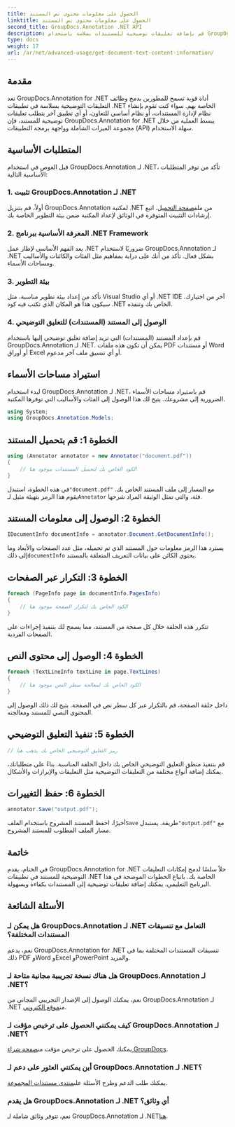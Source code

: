 ```yaml
---
title: الحصول على معلومات محتوى نص المستند
linktitle: الحصول على معلومات محتوى نص المستند
second_title: GroupDocs.Annotation .NET API
description: قم بإضافة تعليقات توضيحية للمستندات بسلاسة باستخدام GroupDocs.Annotation لـ .NET. قم بدمج وظائف التعليقات التوضيحية في تطبيقات .NET الخاصة بك بسهولة.
type: docs
weight: 17
url: /ar/net/advanced-usage/get-document-text-content-information/
---
```

## مقدمة
تعد GroupDocs.Annotation for .NET أداة قوية تسمح للمطورين بدمج وظائف التعليقات التوضيحية بسلاسة في تطبيقات .NET الخاصة بهم. سواء كنت تقوم بإنشاء نظام لإدارة المستندات، أو نظام أساسي للتعاون، أو أي تطبيق آخر يتطلب تعليقات توضيحية للمستند، فإن GroupDocs.Annotation for .NET يبسط العملية من خلال مجموعة الميزات الشاملة وواجهة برمجة التطبيقات (API) سهلة الاستخدام.
## المتطلبات الأساسية
قبل الغوص في استخدام GroupDocs.Annotation لـ .NET، تأكد من توفر المتطلبات الأساسية التالية:
### 1. تثبيت GroupDocs.Annotation لـ .NET
 أولاً، قم بتنزيل GroupDocs.Annotation لمكتبة .NET من ملف[صفحة التحميل](https://releases.groupdocs.com/annotation/net/). اتبع إرشادات التثبيت المتوفرة في الوثائق لإعداد المكتبة ضمن بيئة التطوير الخاصة بك.
### 2. المعرفة الأساسية ببرنامج .NET Framework
يعد الفهم الأساسي لإطار عمل .NET ضروريًا لاستخدام GroupDocs.Annotation لـ .NET بشكل فعال. تأكد من أنك على دراية بمفاهيم مثل الفئات والكائنات والأساليب ومساحات الأسماء.
### 3. بيئة التطوير
تأكد من إعداد بيئة تطوير مناسبة، مثل Visual Studio أو أي .NET IDE آخر من اختيارك. سيكون هذا هو المكان الذي تكتب فيه كود .NET الخاص بك وتنفذه.
### 4. الوصول إلى المستند (المستندات) للتعليق التوضيحي
قم بإعداد المستند (المستندات) التي تريد إضافة تعليق توضيحي إليها باستخدام GroupDocs.Annotation لـ .NET. يمكن أن تكون هذه ملفات PDF أو مستندات Word أو أوراق Excel أو أي تنسيق ملف آخر مدعوم.

## استيراد مساحات الأسماء
لبدء استخدام GroupDocs.Annotation لـ .NET، قم باستيراد مساحات الأسماء الضرورية إلى مشروعك. يتيح لك هذا الوصول إلى الفئات والأساليب التي توفرها المكتبة.
```csharp
using System;
using GroupDocs.Annotation.Models;
```
## الخطوة 1: قم بتحميل المستند
```csharp
using (Annotator annotator = new Annotator("document.pdf"))
{
    // الكود الخاص بك لتحميل المستندات موجود هنا
}
```
 في هذه الخطوة، استبدل`"document.pdf"` مع المسار إلى ملف المستند الخاص بك. يقوم هذا الرمز بتهيئة مثيل لـ`Annotator` فئة، والتي تمثل الوثيقة المراد شرحها.
## الخطوة 2: الوصول إلى معلومات المستند
```csharp
IDocumentInfo documentInfo = annotator.Document.GetDocumentInfo();
```
يسترد هذا الرمز معلومات حول المستند الذي تم تحميله، مثل عدد الصفحات والأبعاد وما إلى ذلك`documentInfo` يحتوي الكائن على بيانات التعريف المتعلقة بالمستند.
## الخطوة 3: التكرار عبر الصفحات
```csharp
foreach (PageInfo page in documentInfo.PagesInfo)
{
    // الكود الخاص بك لتكرار الصفحة موجود هنا
}
```
تتكرر هذه الحلقة خلال كل صفحة من المستند، مما يسمح لك بتنفيذ إجراءات على الصفحات الفردية.
## الخطوة 4: الوصول إلى محتوى النص
```csharp
foreach (TextLineInfo textLine in page.TextLines)
{
    // الكود الخاص بك لمعالجة سطر النص موجود هنا
}
```
داخل حلقة الصفحة، قم بالتكرار عبر كل سطر نص في الصفحة. يتيح لك ذلك الوصول إلى المحتوى النصي للمستند ومعالجته.
## الخطوة 5: تنفيذ التعليق التوضيحي
```csharp
// رمز التعليق التوضيحي الخاص بك يذهب هنا
```
قم بتنفيذ منطق التعليق التوضيحي الخاص بك داخل الحلقة المناسبة. بناءً على متطلباتك، يمكنك إضافة أنواع مختلفة من التعليقات التوضيحية مثل التعليقات والإبرازات والأشكال.
## الخطوة 6: حفظ التغييرات
```csharp
annotator.Save("output.pdf");
```
 أخيرًا، احفظ المستند المشروح باستخدام الملف`Save` طريقة. يستبدل`"output.pdf"` مع مسار الملف المطلوب للمستند المشروح.

## خاتمة
في الختام، يقدم GroupDocs.Annotation for .NET حلاً سلسًا لدمج إمكانات التعليقات التوضيحية للمستند في تطبيقات .NET الخاصة بك. باتباع الخطوات الموضحة في هذا البرنامج التعليمي، يمكنك إضافة تعليقات توضيحية إلى المستندات بكفاءة وبسهولة.
## الأسئلة الشائعة
### هل يمكن لـ GroupDocs.Annotation لـ .NET التعامل مع تنسيقات المستندات المختلفة؟
نعم، يدعم GroupDocs.Annotation for .NET تنسيقات المستندات المختلفة بما في ذلك PDF وWord وExcel وPowerPoint والمزيد.
### هل هناك نسخة تجريبية مجانية متاحة لـ GroupDocs.Annotation لـ .NET؟
 نعم، يمكنك الوصول إلى الإصدار التجريبي المجاني من GroupDocs.Annotation لـ .NET من[موقع إلكتروني](https://releases.groupdocs.com/).
### كيف يمكنني الحصول على ترخيص مؤقت لـ GroupDocs.Annotation لـ .NET؟
 يمكنك الحصول على ترخيص مؤقت من[صفحة شراء GroupDocs](https://purchase.groupdocs.com/temporary-license/).
### أين يمكنني العثور على دعم لـ GroupDocs.Annotation لـ .NET؟
 يمكنك طلب الدعم وطرح الأسئلة على[منتدى مستندات المجموعة](https://forum.groupdocs.com/c/annotation/10).
### هل يقدم GroupDocs.Annotation لـ .NET أي وثائق؟
 نعم، تتوفر وثائق شاملة لـ GroupDocs.Annotation لـ .NET[هنا](https://reference.groupdocs.com/annotation/net/).